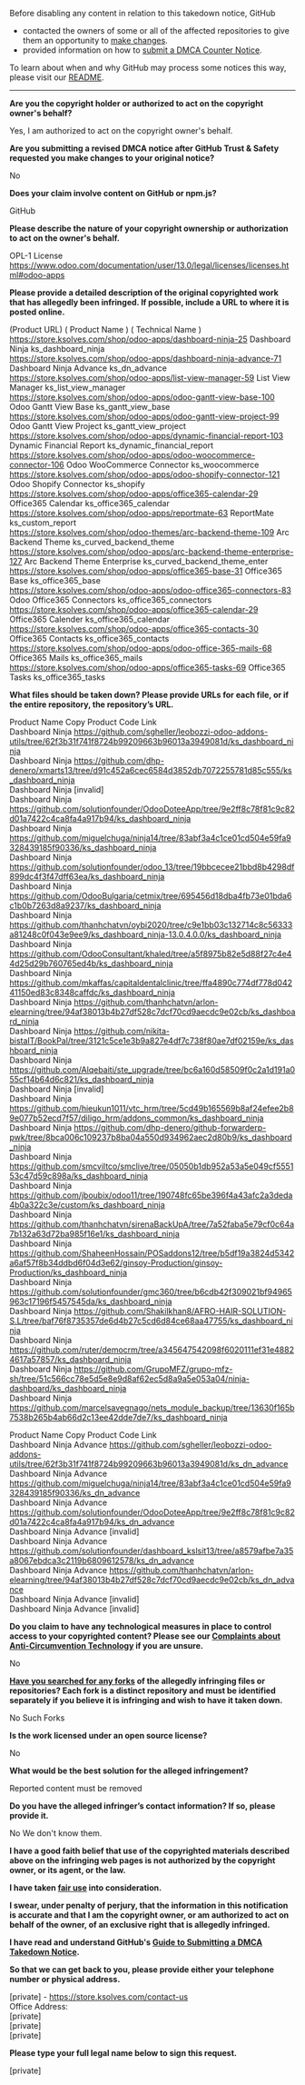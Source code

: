 Before disabling any content in relation to this takedown notice, GitHub
- contacted the owners of some or all of the affected repositories to give them an opportunity to [make changes](https://docs.github.com/en/github/site-policy/dmca-takedown-policy#a-how-does-this-actually-work).
- provided information on how to [submit a DMCA Counter Notice](https://docs.github.com/en/articles/guide-to-submitting-a-dmca-counter-notice).

To learn about when and why GitHub may process some notices this way, please visit our [README](https://github.com/github/dmca/blob/master/README.md#anatomy-of-a-takedown-notice).

---

**Are you the copyright holder or authorized to act on the copyright owner's behalf?**  
  
Yes, I am authorized to act on the copyright owner's behalf.  
  
**Are you submitting a revised DMCA notice after GitHub Trust & Safety requested you make changes to your original notice?**  
  
No  
  
**Does your claim involve content on GitHub or npm.js?**  
  
GitHub  
  
**Please describe the nature of your copyright ownership or authorization to act on the owner's behalf.**  
  
OPL-1 License  
https://www.odoo.com/documentation/user/13.0/legal/licenses/licenses.html#odoo-apps  
  
**Please provide a detailed description of the original copyrighted work that has allegedly been infringed. If possible, include a URL to where it is posted online.**  
  
(Product URL) ( Product Name ) ( Technical Name )  
https://store.ksolves.com/shop/odoo-apps/dashboard-ninja-25 Dashboard Ninja ks_dashboard_ninja  
https://store.ksolves.com/shop/odoo-apps/dashboard-ninja-advance-71 Dashboard Ninja Advance ks_dn_advance  
https://store.ksolves.com/shop/odoo-apps/list-view-manager-59 List View Manager ks_list_view_manager  
https://store.ksolves.com/shop/odoo-apps/odoo-gantt-view-base-100 Odoo Gantt View Base ks_gantt_view_base  
https://store.ksolves.com/shop/odoo-apps/odoo-gantt-view-project-99 Odoo Gantt View Project ks_gantt_view_project  
https://store.ksolves.com/shop/odoo-apps/dynamic-financial-report-103 Dynamic Financial Report ks_dynamic_financial_report  
https://store.ksolves.com/shop/odoo-apps/odoo-woocommerce-connector-106 Odoo WooCommerce Connector ks_woocommerce  
https://store.ksolves.com/shop/odoo-apps/odoo-shopify-connector-121 Odoo Shopify Connector ks_shopify  
https://store.ksolves.com/shop/odoo-apps/office365-calendar-29 Office365 Calendar ks_office365_calendar  
https://store.ksolves.com/shop/odoo-apps/reportmate-63 ReportMate ks_custom_report  
https://store.ksolves.com/shop/odoo-themes/arc-backend-theme-109 Arc Backend Theme ks_curved_backend_theme  
https://store.ksolves.com/shop/odoo-apps/arc-backend-theme-enterprise-127 Arc Backend Theme Enterprise ks_curved_backend_theme_enter  
https://store.ksolves.com/shop/odoo-apps/office365-base-31 Office365 Base ks_office365_base  
https://store.ksolves.com/shop/odoo-apps/odoo-office365-connectors-83 Odoo Office365 Connectors ks_office365_connectors  
https://store.ksolves.com/shop/odoo-apps/office365-calendar-29 Office365 Calender ks_office365_calendar  
https://store.ksolves.com/shop/odoo-apps/office365-contacts-30 Office365 Contacts ks_office365_contacts  
https://store.ksolves.com/shop/odoo-apps/odoo-office-365-mails-68 Office365 Mails ks_office365_mails  
https://store.ksolves.com/shop/odoo-apps/office365-tasks-69 Office365 Tasks ks_office365_tasks  
  
**What files should be taken down? Please provide URLs for each file, or if the entire repository, the repository’s URL.**  
  
Product Name Copy Product Code Link  
Dashboard Ninja https://github.com/sgheller/leobozzi-odoo-addons-utils/tree/62f3b31f741f8724b99209663b96013a3949081d/ks_dashboard_ninja  
Dashboard Ninja https://github.com/dhp-denero/xmarts13/tree/d91c452a6cec6584d3852db7072255781d85c555/ks_dashboard_ninja  
Dashboard Ninja [invalid]  
Dashboard Ninja https://github.com/solutionfounder/OdooDoteeApp/tree/9e2ff8c78f81c9c82d01a7422c4ca8fa4a917b94/ks_dashboard_ninja  
Dashboard Ninja https://github.com/miguelchuga/ninja14/tree/83abf3a4c1ce01cd504e59fa9328439185f90336/ks_dashboard_ninja  
Dashboard Ninja https://github.com/solutionfounder/odoo_13/tree/19bbcecee21bbd8b4298df899dc4f3f47dff63ea/ks_dashboard_ninja  
Dashboard Ninja https://github.com/OdooBulgaria/cetmix/tree/695456d18dba4fb73e01bda6c1b0b7263d8a9237/ks_dashboard_ninja  
Dashboard Ninja https://github.com/thanhchatvn/oybi2020/tree/c9e1bb03c132714c8c56333a81248c0f043e9ee9/ks_dashboard_ninja-13.0.4.0.0/ks_dashboard_ninja  
Dashboard Ninja https://github.com/OdooConsultant/khaled/tree/a5f8975b82e5d88f27c4e44d25d29b760765ed4b/ks_dashboard_ninja  
Dashboard Ninja https://github.com/mkaffas/capitaldentalclinic/tree/ffa4890c774df778d04241150ed83c8348caffdc/ks_dashboard_ninja  
Dashboard Ninja https://github.com/thanhchatvn/arlon-elearning/tree/94af38013b4b27df528c7dcf70cd9aecdc9e02cb/ks_dashboard_ninja  
Dashboard Ninja https://github.com/nikita-bistaIT/BookPal/tree/3121c5ce1e3b9a827e4df7c738f80ae7df02159e/ks_dashboard_ninja  
Dashboard Ninja https://github.com/Alqebaiti/ste_upgrade/tree/bc6a160d58509f0c2a1d191a055cf14b64d6c821/ks_dashboard_ninja  
Dashboard Ninja [invalid]  
Dashboard Ninja https://github.com/hieukun1011/vtc_hrm/tree/5cd49b165569b8af24efee2b89e077b52ecd7f57/diligo_hrm/addons_common/ks_dashboard_ninja  
Dashboard Ninja https://github.com/dhp-denero/github-forwarderp-pwk/tree/8bca006c109237b8ba04a550d934962aec2d80b9/ks_dashboard_ninja  
Dashboard Ninja https://github.com/smcviltco/smclive/tree/05050b1db952a53a5e049cf555153c47d59c898a/ks_dashboard_ninja  
Dashboard Ninja https://github.com/jboubix/odoo11/tree/190748fc65be396f4a43afc2a3deda4b0a322c3e/custom/ks_dashboard_ninja  
Dashboard Ninja https://github.com/thanhchatvn/sirenaBackUpA/tree/7a52faba5e79cf0c64a7b132a63d72ba985f16e1/ks_dashboard_ninja  
Dashboard Ninja https://github.com/ShaheenHossain/POSaddons12/tree/b5df19a3824d5342a6af57f8b34ddbd6f04d3e62/ginsoy-Production/ginsoy-Production/ks_dashboard_ninja  
Dashboard Ninja https://github.com/solutionfounder/gmc360/tree/b6cdb42f309021bf94965963c17196f5457545da/ks_dashboard_ninja  
Dashboard Ninja https://github.com/Shakilkhan8/AFRO-HAIR-SOLUTION-S.L/tree/baf76f8735357de6d4b27c5cd6d84ce68aa47755/ks_dashboard_ninja  
Dashboard Ninja https://github.com/ruter/democrm/tree/a345647542098f6020111ef31e48824617a57857/ks_dashboard_ninja  
Dashboard Ninja https://github.com/GrupoMFZ/grupo-mfz-sh/tree/51c566cc78e5d5e8e9d8af62ec5d8a9a5e053a04/ninja-dashboard/ks_dashboard_ninja  
Dashboard Ninja https://github.com/marcelsavegnago/nets_module_backup/tree/13630f165b7538b265b4ab66d2c13ee42dde7de7/ks_dashboard_ninja  
  
  
Product Name Copy Product Code Link  
Dashboard Ninja Advance https://github.com/sgheller/leobozzi-odoo-addons-utils/tree/62f3b31f741f8724b99209663b96013a3949081d/ks_dn_advance  
Dashboard Ninja Advance https://github.com/miguelchuga/ninja14/tree/83abf3a4c1ce01cd504e59fa9328439185f90336/ks_dn_advance  
Dashboard Ninja Advance https://github.com/solutionfounder/OdooDoteeApp/tree/9e2ff8c78f81c9c82d01a7422c4ca8fa4a917b94/ks_dn_advance  
Dashboard Ninja Advance [invalid]   
Dashboard Ninja Advance https://github.com/solutionfounder/dashboard_kslsit13/tree/a8579afbe7a35a8067ebdca3c2119b6809612578/ks_dn_advance  
Dashboard Ninja Advance https://github.com/thanhchatvn/arlon-elearning/tree/94af38013b4b27df528c7dcf70cd9aecdc9e02cb/ks_dn_advance  
Dashboard Ninja Advance [invalid]  
Dashboard Ninja Advance [invalid]  
  
**Do you claim to have any technological measures in place to control access to your copyrighted content? Please see our <a href="https://docs.github.com/articles/guide-to-submitting-a-dmca-takedown-notice#complaints-about-anti-circumvention-technology">Complaints about Anti-Circumvention Technology</a> if you are unsure.**  
  
No  
  
**<a href="https://docs.github.com/articles/dmca-takedown-policy#b-what-about-forks-or-whats-a-fork">Have you searched for any forks</a> of the allegedly infringing files or repositories? Each fork is a distinct repository and must be identified separately if you believe it is infringing and wish to have it taken down.**  
  
No Such Forks  
  
**Is the work licensed under an open source license?**  
  
No  
  
**What would be the best solution for the alleged infringement?**  
  
Reported content must be removed  
  
**Do you have the alleged infringer’s contact information? If so, please provide it.**  
  
No We don't know them.  
  
**I have a good faith belief that use of the copyrighted materials described above on the infringing web pages is not authorized by the copyright owner, or its agent, or the law.**  
  
**I have taken <a href="https://www.lumendatabase.org/topics/22">fair use</a> into consideration.**  
  
**I swear, under penalty of perjury, that the information in this notification is accurate and that I am the copyright owner, or am authorized to act on behalf of the owner, of an exclusive right that is allegedly infringed.**  
  
**I have read and understand GitHub's <a href="https://docs.github.com/articles/guide-to-submitting-a-dmca-takedown-notice/">Guide to Submitting a DMCA Takedown Notice</a>.**  
  
**So that we can get back to you, please provide either your telephone number or physical address.**  
  
[private] - https://store.ksolves.com/contact-us  
Office Address:  
[private]  
[private]  
[private]  
  
**Please type your full legal name below to sign this request.**  
  
[private]  
